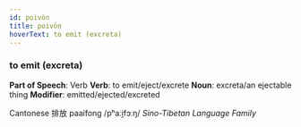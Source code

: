 ```yaml
---
id: poivön
title: poivön
hoverText: to emit (excreta)
---
```


### to emit (excreta)

**Part of Speech**: Verb
**Verb**: to emit/eject/excrete
**Noun**: excreta/an ejectable thing
**Modifier**: emitted/ejected/excreted

Cantonese 排放 paaifong /pʰaːi̯fɔːŋ/
*Sino-Tibetan Language Family*
